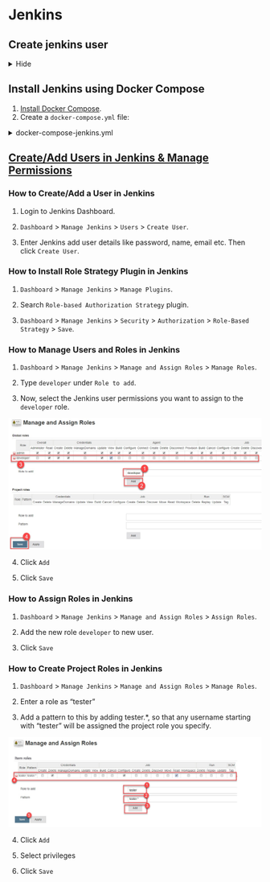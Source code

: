 # Jenkins

## Create jenkins user

<details>
  <summary>Hide</summary>

- Create user `jenkins`

```bash
export USR=jenkins
ssh-keygen -q -N '' -m PEM -t rsa -f "$HOME/.ssh/id_rsa_$USR" <<< ""$'\n'"y" 2>&1 >/dev/null

# create new user
useradd -m -d /home/$USR -s /bin/bash $USR
usermod -aG docker $USR

mkdir -p /home/$USR/.ssh
touch /home/$USR/.ssh/authorized_keys

cat "$HOME/.ssh/id_rsa_$USR.pub" >> /home/$USR/.ssh/authorized_keys
ssh -i $HOME/.ssh/id_rsa_$USR $USR@localhost "docker --version && echo '>>> DONE. New user added'"
```

- Activate new user

```bash
su jenkins
```

- Run Jenkins and mount Docker services in host to jenkins container

```bash
id
docker volume create jenkins_volume
docker run -v /var/run/docker.sock:/var/run/docker.sock -v $(which docker):$(which docker) -v jenkins_volume:/var/jenkins_home -p 8081:8080 --user 1000:999 --name jenkins -d jenkins/jenkins:lts
```

where `1000`: is jenkins user-id, `999`: docker group-id.

</details>


## Install Jenkins using Docker Compose

1. [Install Docker Compose](https://docs.docker.com/compose/install/).
2. Create a `docker-compose.yml` file:

  <details>
    <summary>docker-compose-jenkins.yml</summary>

  ```bash
  version: '3'

  networks:
    jenkins:
      external: false

  volumes:
    jenkins_volume:
      driver: local

  services:
    jenkins:
      image: jenkins/jenkins:lts
      container_name: jenkins
      restart: unless-stopped
      user: root
      privileged: true
      networks:
        - jenkins
      ports:
        - 8002:8080
        - 50000:50000
      volumes:
        - /var/run/docker.sock:/var/run/docker.sock
        - /usr/bin/docker:/usr/bin/docker
        - jenkins_volume:/var/jenkins_home
      shm_size: '256m'
  ```
  </details>

## [Create/Add Users in Jenkins & Manage Permissions](https://www.guru99.com/create-users-manage-permissions.html)

### How to Create/Add a User in Jenkins

1. Login to Jenkins Dashboard.

2. `Dashboard` > `Manage Jenkins` > `Users` > `Create User`.

3. Enter Jenkins add user details like password, name, email etc. Then click `Create User`.

### How to Install Role Strategy Plugin in Jenkins

1. `Dashboard` > `Manage Jenkins` > `Manage Plugins`.

2. Search `Role-based Authorization Strategy` plugin.

3. `Dashboard` > `Manage Jenkins` > `Security` > `Authorization` > `Role-Based Strategy` > `Save`. 

### How to Manage Users and Roles in Jenkins

1. `Dashboard` > `Manage Jenkins` > `Manage and Assign Roles` > `Manage Roles`.

2. Type `developer` under `Role to add`.

3. Now, select the Jenkins user permissions you want to assign to the `developer` role.

  <img src="asset/manage-and-assign-roles-jenkins.jpg" width="800"/>

4. Click `Add`

5. Click `Save`

### How to Assign Roles in Jenkins

1. `Dashboard` > `Manage Jenkins` > `Manage and Assign Roles` > `Assign Roles`.

2. Add the new role `developer` to new user.

3. Click `Save`

### How to Create Project Roles in Jenkins

1. `Dashboard` > `Manage Jenkins` > `Manage and Assign Roles` > `Manage Roles`.

2. Enter a role as “tester”

3. Add a pattern to this by adding tester.*, so that any username starting with “tester” will be assigned the project role you specify.

  <img src="asset/manage-and-assign-roles-item-roles-jenkins.jpg" width="800"/>

4. Click `Add`

5. Select privileges

6. Click `Save`




